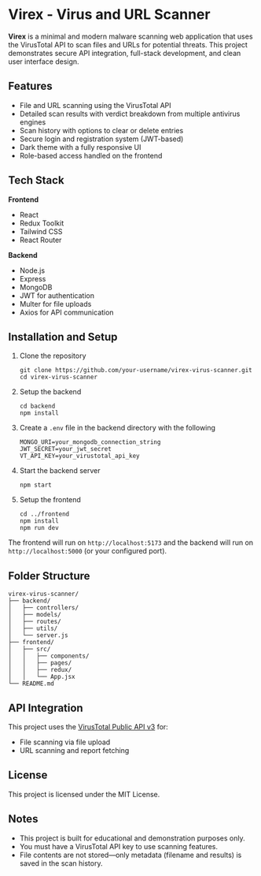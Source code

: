 # Virex - Virus and URL Scanner

**Virex** is a minimal and modern malware scanning web application that uses the VirusTotal API to scan files and URLs for potential threats. This project demonstrates secure API integration, full-stack development, and clean user interface design.

## Features

- File and URL scanning using the VirusTotal API  
- Detailed scan results with verdict breakdown from multiple antivirus engines  
- Scan history with options to clear or delete entries  
- Secure login and registration system (JWT-based)  
- Dark theme with a fully responsive UI  
- Role-based access handled on the frontend  

## Tech Stack

**Frontend**
- React
- Redux Toolkit
- Tailwind CSS
- React Router

**Backend**
- Node.js
- Express
- MongoDB
- JWT for authentication
- Multer for file uploads
- Axios for API communication

## Installation and Setup

1. Clone the repository
   ```
   git clone https://github.com/your-username/virex-virus-scanner.git
   cd virex-virus-scanner
   ```

2. Setup the backend
   ```
   cd backend
   npm install
   ```

3. Create a `.env` file in the backend directory with the following
   ```
   MONGO_URI=your_mongodb_connection_string
   JWT_SECRET=your_jwt_secret
   VT_API_KEY=your_virustotal_api_key
   ```

4. Start the backend server
   ```
   npm start
   ```

5. Setup the frontend
   ```
   cd ../frontend
   npm install
   npm run dev
   ```

The frontend will run on `http://localhost:5173` and the backend will run on `http://localhost:5000` (or your configured port).

## Folder Structure

```
virex-virus-scanner/
├── backend/
│   ├── controllers/
│   ├── models/
│   ├── routes/
│   ├── utils/
│   └── server.js
├── frontend/
│   ├── src/
│   │   ├── components/
│   │   ├── pages/
│   │   ├── redux/
│   │   └── App.jsx
└── README.md
```

## API Integration

This project uses the [VirusTotal Public API v3](https://developers.virustotal.com/reference/overview) for:
- File scanning via file upload
- URL scanning and report fetching

## License

This project is licensed under the MIT License.

## Notes

- This project is built for educational and demonstration purposes only.
- You must have a VirusTotal API key to use scanning features.
- File contents are not stored—only metadata (filename and results) is saved in the scan history.

